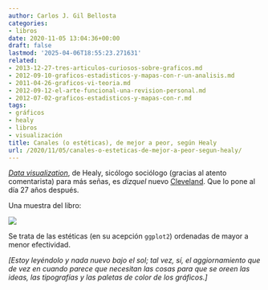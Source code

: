 ```yaml
---
author: Carlos J. Gil Bellosta
categories:
- libros
date: 2020-11-05 13:04:36+00:00
draft: false
lastmod: '2025-04-06T18:55:23.271631'
related:
- 2013-12-27-tres-articulos-curiosos-sobre-graficos.md
- 2012-09-10-graficos-estadisticos-y-mapas-con-r-un-analisis.md
- 2011-04-26-graficos-vi-teoria.md
- 2012-09-12-el-arte-funcional-una-revision-personal.md
- 2012-07-02-graficos-estadisticos-y-mapas-con-r.md
tags:
- gráficos
- healy
- libros
- visualización
title: Canales (o estéticas), de mejor a peor, según Healy
url: /2020/11/05/canales-o-esteticas-de-mejor-a-peor-segun-healy/
---
```


_[Data visualization](https://www.goodreads.com/book/show/39964443-data-visualization)_, de Healy, sicólogo sociólogo (gracias al atento comentarista) para más señas, es _dizquel_ nuevo [Cleveland](https://www.goodreads.com/book/show/18611.Visualizing_Data). Que lo pone al día 27 años después.

Una muestra del libro:

![](/wp-uploads/2020/11/Screenshot-from-2020-11-03-19-00-57.png#center)

Se trata de las estéticas (en su acepción `ggplot2`) ordenadas de mayor a menor efectividad.

_[Estoy leyéndolo y nada nuevo bajo el sol; tal vez, sí, el aggiornamiento que de vez en cuando parece que necesitan las cosas para que se oreen las ideas, las tipografías y las paletas de color de los gráficos.]_